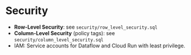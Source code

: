 # Security

- **Row-Level Security**: see `security/row_level_security.sql`
- **Column-Level Security** (policy tags): see `security/column_level_security.sql`
- IAM: Service accounts for Dataflow and Cloud Run with least privilege.
